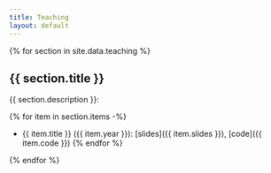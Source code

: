 ```yaml
---
title: Teaching
layout: default
---
```


{% for section in site.data.teaching %}

## {{ section.title }}

{{ section.description }}:

{% for item in section.items -%}
- {{ item.title }} ({{ item.year }}): [slides]({{ item.slides }}), [code]({{ item.code }})
{% endfor %}

{% endfor %}
